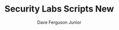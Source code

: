 ---
layout: post
repolink: "https://github.com/gmdavef/security-labs-scripts"
title: "Security Labs Scripts New"
description: "Python scripts to automate various administrative tasks in Veracode Security Labs."
author: "Dave Ferguson Junior"
author-link: "https://github.com/gmdavef"
content-type: "automating_security_labs_tasks"
repo: "github"
repo_title: "Security Labs Scripts New"
---